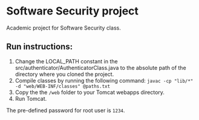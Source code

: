 # Software Security project
Academic project for Software Security class.

## Run instructions:
1. Change the LOCAL_PATH constant in the src/authenticator/AuthenticatorClass.java to the absolute path of the directory where you cloned the project.
2. Compile classes by running the following command:
```javac -cp "lib/*" -d "web/WEB-INF/classes" @paths.txt```
3. Copy the the `/web` folder to your Tomcat webapps directory.
4. Run Tomcat.

The pre-defined password for root user is `1234`.
